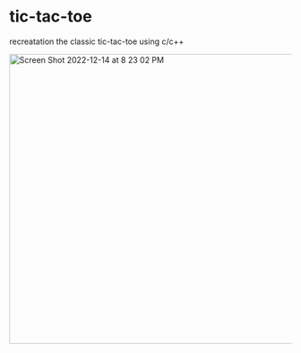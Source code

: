 # tic-tac-toe
recreatation the classic tic-tac-toe using c/c++

<img width="516" alt="Screen Shot 2022-12-14 at 8 23 02 PM" src="https://user-images.githubusercontent.com/70998946/207772297-d6f33ed5-8df5-4835-8d99-b2bcb1150e18.png">

